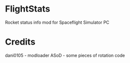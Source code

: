 # FlightStats
Rocket status info mod for Spaceflight Simulator PC
# Credits
dani0105 - modloader
ASoD - some pieces of rotation code
